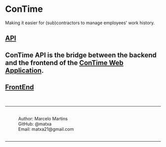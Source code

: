 # ConTime
Making it easier for (sub)contractors to manage employees' work history.

## [API](https://api.contime.work/)
## ConTime API is the bridge between the backend and the frontend of the [ConTime Web Application](https://github.com/matxa/ConTime).

## [FrontEnd](https://github.com/matxa/ConTime_OLD/edit/main/frontend)


&#10240;<br>
<hr>
&#10240;<br>
&#10240; &#10240; &#10240; Author: Marcelo Martins<br>
&#10240; &#10240; &#10240; GitHub: @matxa<br>
&#10240; &#10240; &#10240; Email: matxa21@gmail.com<br>
&#10240;
<hr>

